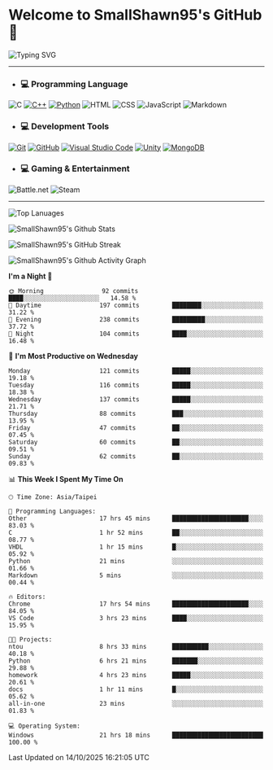# Welcome to SmallShawn95's GitHub 👋

![Typing SVG](https://readme-typing-svg.demolab.com/?lines=print("Hello,+world!");printf("Hello,+world!");cout+<<+"Hello,+world!";console.log("Hello,+world!")&center=true&vCenter=true&size=22&random=true)

***
<!-- https://shields.io/, https://simpleicons.org/ -->
* ### 💻 Programming Language
![C](https://img.shields.io/badge/-C-A8B9CC?style=flat-square&logo=c&logoColor=white)
[![C++](https://img.shields.io/badge/-C++-00599C?style=flat-square&logo=cplusplus)](https://cplusplus.com/)
[![Python](https://img.shields.io/badge/-Python-3776AB?style=flat-square&logo=python&logoColor=white)](https://www.python.org/)
![HTML](https://img.shields.io/badge/-HTML-E34F26?style=flat-square&logo=html5&logoColor=white)
![CSS](https://img.shields.io/badge/-CSS-1572B6?style=flat-square&logo=css3)
![JavaScript](https://img.shields.io/badge/-JavaScript-F7DF1E?style=flat-square&logo=javascript&logoColor=white)
![Markdown](https://img.shields.io/badge/-Markdown-000000?style=flat-square&logo=markdown)
* ### 💻 Development Tools
[![Git](https://img.shields.io/badge/-Git-f05032?style=flat-square&logo=git&logoColor=white)](https://git-scm.com/)
[![GitHub](https://img.shields.io/badge/-GitHub-181717?style=flat-square&logo=github)](https://github.com/)
[![Visual Studio Code](https://img.shields.io/badge/-Visual%20Studio%20Code-007ACC?style=flat-square&logo=visualstudiocode)](https://code.visualstudio.com/)
[![Unity](https://img.shields.io/badge/-Unity-000000?style=flat-square&logo=unity)](https://unity.com/)
[![MongoDB](https://img.shields.io/badge/-MongoDB-47A248?style=flat-square&logo=mongodb&logoColor=white)](https://www.mongodb.com/)
* ### 💻 Gaming & Entertainment
![Battle.net](https://img.shields.io/badge/-Battle.net-4381C3?style=flat-square&logo=battledotnet&logoColor=white)
![Steam](https://img.shields.io/badge/-Steam-000000?style=flat-square&logo=steam)
***

<!-- ![GitHub User's Stars](https://img.shields.io/github/stars/smallshawn95?color=orange&label=Stars&labelColor=yellow) -->
<!-- ![GitHub Followers](https://img.shields.io/github/followers/smallshawn95?color=orange&label=Followers&labelColor=FFDBAC) -->

![Top Lanuages](https://github-readme-stats.vercel.app/api/top-langs/?username=smallshawn95&theme=holi&layout=donut&size_weight=0.5&count_weight=0.5&exclude_repo=smallshawn95.github.io)

![SmallShawn95's Github Stats](https://github-readme-stats.vercel.app/api?username=smallshawn95&theme=holi&show_icons=true&rank_icon=github)

![SmallShawn95's GitHub Streak](https://streak-stats.demolab.com/?user=smallshawn95&theme=holi-theme&date_format=M%20j%5B%2C%20Y%5D)

![SmallShawn95's Github Activity Graph](https://github-readme-activity-graph.vercel.app/graph?username=smallshawn95&theme=tokyo-night)

<!-- ![SmallShawn95's WakaTime Stats](https://github-readme-stats.vercel.app/api/wakatime?username=smallshawn95) -->
<!-- ![Repositorie Card](https://github-readme-stats.vercel.app/api/pin/?username=smallshawn95&repo=Python-Discord-Bot-Course&theme=holi) -->
<!-- ![Repositorie Card](https://github-readme-stats.vercel.app/api/pin/?username=smallshawn95&repo=ZeroJudge-Code&theme=holi) -->

<!--START_SECTION:waka-->
**I'm a Night 🦉** 

```text
🌞 Morning                92 commits          ████░░░░░░░░░░░░░░░░░░░░░   14.58 % 
🌆 Daytime                197 commits         ████████░░░░░░░░░░░░░░░░░   31.22 % 
🌃 Evening                238 commits         █████████░░░░░░░░░░░░░░░░   37.72 % 
🌙 Night                  104 commits         ████░░░░░░░░░░░░░░░░░░░░░   16.48 % 
```
📅 **I'm Most Productive on Wednesday** 

```text
Monday                   121 commits         █████░░░░░░░░░░░░░░░░░░░░   19.18 % 
Tuesday                  116 commits         █████░░░░░░░░░░░░░░░░░░░░   18.38 % 
Wednesday                137 commits         █████░░░░░░░░░░░░░░░░░░░░   21.71 % 
Thursday                 88 commits          ███░░░░░░░░░░░░░░░░░░░░░░   13.95 % 
Friday                   47 commits          ██░░░░░░░░░░░░░░░░░░░░░░░   07.45 % 
Saturday                 60 commits          ██░░░░░░░░░░░░░░░░░░░░░░░   09.51 % 
Sunday                   62 commits          ██░░░░░░░░░░░░░░░░░░░░░░░   09.83 % 
```


📊 **This Week I Spent My Time On** 

```text
🕑︎ Time Zone: Asia/Taipei

💬 Programming Languages: 
Other                    17 hrs 45 mins      █████████████████████░░░░   83.03 % 
C                        1 hr 52 mins        ██░░░░░░░░░░░░░░░░░░░░░░░   08.77 % 
VHDL                     1 hr 15 mins        █░░░░░░░░░░░░░░░░░░░░░░░░   05.92 % 
Python                   21 mins             ░░░░░░░░░░░░░░░░░░░░░░░░░   01.66 % 
Markdown                 5 mins              ░░░░░░░░░░░░░░░░░░░░░░░░░   00.44 % 

🔥 Editors: 
Chrome                   17 hrs 54 mins      █████████████████████░░░░   84.05 % 
VS Code                  3 hrs 23 mins       ████░░░░░░░░░░░░░░░░░░░░░   15.95 % 

🐱‍💻 Projects: 
ntou                     8 hrs 33 mins       ██████████░░░░░░░░░░░░░░░   40.18 % 
Python                   6 hrs 21 mins       ███████░░░░░░░░░░░░░░░░░░   29.88 % 
homework                 4 hrs 23 mins       █████░░░░░░░░░░░░░░░░░░░░   20.61 % 
docs                     1 hr 11 mins        █░░░░░░░░░░░░░░░░░░░░░░░░   05.62 % 
all-in-one               23 mins             ░░░░░░░░░░░░░░░░░░░░░░░░░   01.83 % 

💻 Operating System: 
Windows                  21 hrs 18 mins      █████████████████████████   100.00 % 
```


 Last Updated on 14/10/2025 16:21:05 UTC
<!--END_SECTION:waka-->

<!--
**smallshawn95/smallshawn95** is a ✨ _special_ ✨ repository because its `README.md` (this file) appears on your GitHub profile.

- 🔭 I’m currently working on ...
- 🌱 I’m currently learning ...
- 👯 I’m looking to collaborate on ...
- 🤔 I’m looking for help with ...
- 💬 Ask me about ...
- 📫 How to reach me: ...
- 😄 Pronouns: ...
- ⚡ Fun fact: ...
-->
